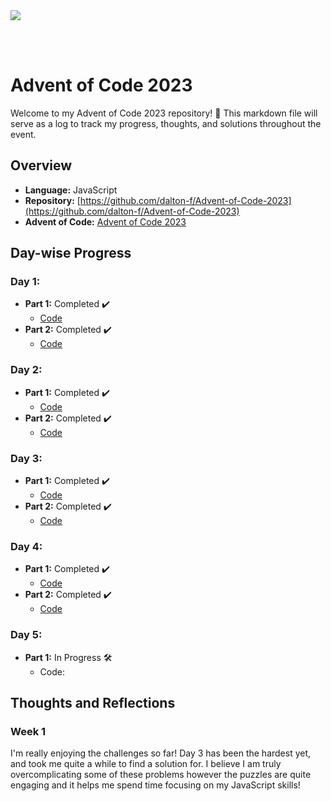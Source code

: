 <img src="https://github.com/Arisamiga/Advent-Of-Code-2023/assets/64918822/f0a2a88a-5dbd-4fd4-9472-69d7abfdc320">

<br><br>

# Advent of Code 2023

Welcome to my Advent of Code 2023 repository! 🎄 This markdown file will serve as a log to track my progress, thoughts, and solutions throughout the event.

## Overview

- **Language:** JavaScript
- **Repository:** [https://github.com/dalton-f/Advent-of-Code-2023](https://github.com/dalton-f/Advent-of-Code-2023)
- **Advent of Code:** [Advent of Code 2023](https://adventofcode.com/2023)

## Day-wise Progress

### Day 1:

- **Part 1:** Completed ✔️
  - [Code](https://github.com/dalton-f/Advent-of-Code-2023/blob/main/Days/day-01/task-01.js)
- **Part 2:** Completed ✔️
  - [Code](https://github.com/dalton-f/Advent-of-Code-2023/blob/main/Days/day-01/task-02.js)

### Day 2:

- **Part 1:** Completed ✔️
  - [Code](https://github.com/dalton-f/Advent-of-Code-2023/blob/main/Days/day-02/task-01.js)
- **Part 2:** Completed ✔️
  - [Code](https://github.com/dalton-f/Advent-of-Code-2023/blob/main/Days/day-02/task-02.js)

### Day 3:

- **Part 1:** Completed ✔️
  - [Code](https://github.com/dalton-f/Advent-of-Code-2023/blob/main/Days/day-03/task-01.js)
- **Part 2:** Completed ✔️
  - [Code](https://github.com/dalton-f/Advent-of-Code-2023/blob/main/Days/day-03/task-02.js)

### Day 4:

- **Part 1:** Completed ✔️
  - [Code](https://github.com/dalton-f/Advent-of-Code-2023/blob/main/Days/day-04/task-01.js)
- **Part 2:** Completed ✔️
  - [Code](https://github.com/dalton-f/Advent-of-Code-2023/blob/main/Days/day-04/task-02.js)

### Day 5:

- **Part 1:** In Progress 🛠️
  - Code:

## Thoughts and Reflections

### Week 1

I'm really enjoying the challenges so far! Day 3 has been the hardest yet, and took me quite a while to find a solution for. I believe I am truly overcomplicating some of these problems however the puzzles are quite engaging and it helps me spend time focusing on my JavaScript skills!
